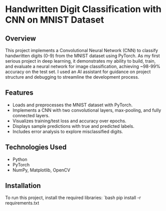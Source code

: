 # Handwritten Digit Classification with CNN on MNIST Dataset

## Overview
This project implements a Convolutional Neural Network (CNN) to classify handwritten digits (0-9) from the MNIST dataset using PyTorch. As my first serious project in deep learning, it demonstrates my ability to build, train, and evaluate a neural network for image classification, achieving ~98-99% accuracy on the test set. I used an AI assistant for guidance on project structure and debugging to streamline the development process.

## Features
- Loads and preprocesses the MNIST dataset with PyTorch.
- Implements a CNN with two convolutional layers, max-pooling, and fully connected layers.
- Visualizes training/test loss and accuracy over epochs.
- Displays sample predictions with true and predicted labels.
- Includes error analysis to explore misclassified digits.

## Technologies Used
- Python
- PyTorch
- NumPy, Matplotlib, OpenCV

## Installation
To run this project, install the required libraries:
`bash
pip install -r requirements.txt
